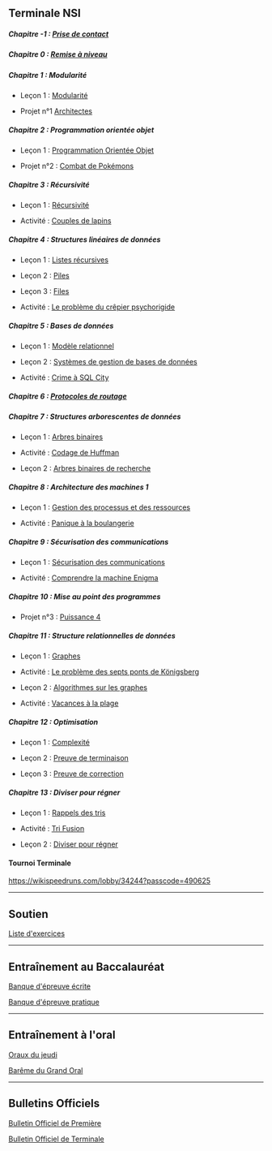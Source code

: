 ## Terminale NSI

##### Chapitre -1 : [Prise de contact](./Prise_de_contact/Prise_de_contact.md)

##### Chapitre 0 : [Remise à niveau](./Remise_à_niveau/Remise_a_niveau.md)

##### Chapitre 1 : Modularité

- Leçon 1 : [Modularité](./Modularité/Modularite.md)

- Projet n°1 [Architectes](./Projets/Projet_architectes.md)

##### Chapitre 2 : Programmation orientée objet

- Leçon 1 : [Programmation Orientée Objet](./Programmation_orientée_objet/Programmation_orientee_objet.md)

- Projet n°2 : [Combat de Pokémons](./Projets/Projet_combat_de_pokémons.md)

##### Chapitre 3 : Récursivité

- Leçon 1 : [Récursivité](./Récursivité/Recursivite.md)

- Activité : [Couples de lapins](./Récursivité/Activité_couples_de_lapins.md)

##### Chapitre 4 : Structures linéaires de données

- Leçon 1 : [Listes récursives](./Structures_linéaires_de_données/Listes_recursives.md)

- Leçon 2 : [Piles](./Structures_linéaires_de_données/Piles.md)

- Leçon 3 : [Files](./Structures_linéaires_de_données/Files.md)

- Activité : [Le problème du crêpier psychorigide](./Structures_linéaires_de_données/Activité_probleme_du_crepier_psychorigide.md)

##### Chapitre 5 : Bases de données

- Leçon 1 : [Modèle relationnel](./Base_de_données/Modèle_relationnel.md)

- Leçon 2 : [Systèmes de gestion de bases de données](./Base_de_données/Systèmes_de_gestion_de_bases_de_données_relationnelles.md)

- Activité : [Crime à SQL City](./Base_de_données/Activité_crime_à_SQL_City.md)

##### Chapitre 6 : [Protocoles de routage](./Pincipe_des_réseaux/Protocoles_de_routage.md)

##### Chapitre 7 : Structures arborescentes de données

- Leçon 1 : [Arbres binaires](./Structures_arborescentes_de_données/Arbres_binaires.md)

- Activité : [Codage de Huffman](./Structures_arborescentes_de_données/Activité_codage_de_huffman.md)

- Leçon 2 : [Arbres binaires de recherche](./Structures_arborescentes_de_données/Arbres_binaires_de_recherche.md)

##### Chapitre 8 : Architecture des machines 1

- Leçon 1 : [Gestion des processus et des ressources](./Architecture_des_machines/Gestion_des_processus_et_des_ressources.md)

- Activité : [Panique à la boulangerie](./Architecture_des_machines/Activité_panique_à_la_boulangerie.md)

##### Chapitre 9 : Sécurisation des communications

- Leçon 1 : [Sécurisation des communications](./Sécurisation_des_communications/Sécurisation_des_communications.md)

- Activité : [Comprendre la machine Enigma](./Sécurisation_des_communications/Activité_comprendre_la_machine_enigma.md)

##### Chapitre 10 : Mise au point des programmes

- Projet n°3 : [Puissance 4](./Projets/Projet_puissance_4.md)

##### Chapitre 11 : Structure relationnelles de données

- Leçon 1 : [Graphes](./Structures_relationnelles_de_données/Graphes.md)

- Activité : [Le problème des septs ponts de Königsberg](./Structures_relationnelles_de_données/Activité_problème_des_sept_ponts_de_Königsberg.md)

- Leçon 2 : [Algorithmes sur les graphes](./Structures_relationnelles_de_données/Algorithmes_sur_les_graphes.md)

- Activité : [Vacances à la plage](./Structures_relationnelles_de_données/Activité_vacances_à_la_plage.md)

##### Chapitre 12 : Optimisation

- Leçon 1 : [Complexité](./Optimisation/Complexité.md)

- Leçon 2 : [Preuve de terminaison](./Optimisation/Preuve_de_terminaison.md)

- Leçon 3 : [Preuve de correction](./Optimisation/Preuve_de_correction.md)

##### Chapitre 13 : Diviser pour régner

- Leçon 1 : [Rappels des tris](./Diviser_pour_régner/Rappels_des_tris.md)

- Activité : [Tri Fusion](./Diviser_pour_régner/Activité_tri_fusion.md)

- Leçon 2 : [Diviser pour régner](./Diviser_pour_régner/Diviser_pour_régner.md)


#### Tournoi Terminale

https://wikispeedruns.com/lobby/34244?passcode=490625

______________________

## Soutien

[Liste d'exercices](./Soutien/soutien.md)

______________________

## Entraînement au Baccalauréat

[Banque d'épreuve écrite](https://pixees.fr/informatiquelycee/term/suj_bac/)

[Banque d'épreuve pratique](https://pixees.fr/informatiquelycee/term/ep/index.html)

______________________

## Entraînement à l'oral

[Oraux du jeudi](./Oraux/Oraux_du_jeudi.md)

[Barême du Grand Oral](./Oraux/Barême_grand_oral.pdf)

______________________

## Bulletins Officiels

[Bulletin Officiel de Première](./../bo_premiere.pdf)

[Bulletin Officiel de Terminale](./../bo_terminale.pdf)
